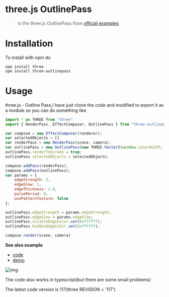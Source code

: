 # three.js OutlinePass
> is the three.js OutlinePass from [official examples](https://threejs.org/examples/?q=outlin#webgl_postprocessing_outline)



# Installation
To install with npm do

    npm install three
    npm install three-outlinepass

# Usage

three.js - Outline Pass,I have just clone the code and modified to export it as a module so you can do something like

```javascript
import * as THREE from "three"
import { RenderPass, EffectComposer, OutlinePass } from "three-outlinepass"

var compose = new EffectComposer(renderer);
var selectedObjects = []
var renderPass = new RenderPass(scene, camera);
var outlinePass = new OutlinePass(new THREE.Vector2(window.innerWidth, window.innerHeight), scene, camera, selectedObjects);
outlinePass.renderToScreen = true;
outlinePass.selectedObjects = selectedObjects;

compose.addPass(renderPass);
compose.addPass(outlinePass);
var params = {
    edgeStrength: 2,
    edgeGlow: 1,
    edgeThickness: 1.0,
    pulsePeriod: 0,
    usePatternTexture: false
};

outlinePass.edgeStrength = params.edgeStrength;
outlinePass.edgeGlow = params.edgeGlow;
outlinePass.visibleEdgeColor.set(0xffffff);
outlinePass.hiddenEdgeColor.set(0xffffff);

compose.render(scene, camera)   
```


**See also example**
- [code](https://github.com/scqilin/three-OutlinePass/blob/master/examples/index.js)
- [demo](https://scqilin.github.io/three-OutlinePass/examples/)

![img](https://scqilin.github.io/three-OutlinePass/examples/outline1.jpg)

The code also works in typescript(but there are some small problems)

The latest code version is 117(three REVISION = '117')
